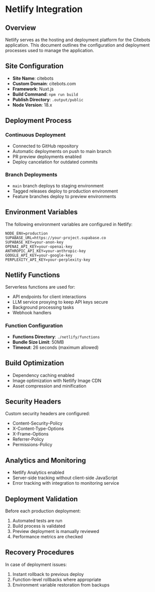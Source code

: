 # Netlify Integration

## Overview

Netlify serves as the hosting and deployment platform for the Citebots application. This document outlines the configuration and deployment processes used to manage the application.

## Site Configuration

- **Site Name**: citebots
- **Custom Domain**: citebots.com
- **Framework**: Nuxt.js
- **Build Command**: `npm run build`
- **Publish Directory**: `.output/public`
- **Node Version**: 18.x

## Deployment Process

### Continuous Deployment

- Connected to GitHub repository
- Automatic deployments on push to main branch
- PR preview deployments enabled
- Deploy cancelation for outdated commits

### Branch Deployments

- `main` branch deploys to staging environment
- Tagged releases deploy to production environment
- Feature branches deploy to preview environments

## Environment Variables

The following environment variables are configured in Netlify:

```
NODE_ENV=production
SUPABASE_URL=https://your-project.supabase.co
SUPABASE_KEY=your-anon-key
OPENAI_API_KEY=your-openai-key
ANTHROPIC_API_KEY=your-anthropic-key
GOOGLE_API_KEY=your-google-key
PERPLEXITY_API_KEY=your-perplexity-key
```

## Netlify Functions

Serverless functions are used for:

- API endpoints for client interactions
- LLM service proxying to keep API keys secure
- Background processing tasks
- Webhook handlers

### Function Configuration

- **Functions Directory**: `./netlify/functions`
- **Bundle Size Limit**: 50MB
- **Timeout**: 26 seconds (maximum allowed)

## Build Optimization

- Dependency caching enabled
- Image optimization with Netlify Image CDN
- Asset compression and minification

## Security Headers

Custom security headers are configured:

- Content-Security-Policy
- X-Content-Type-Options
- X-Frame-Options
- Referrer-Policy
- Permissions-Policy

## Analytics and Monitoring

- Netlify Analytics enabled
- Server-side tracking without client-side JavaScript
- Error tracking with integration to monitoring service

## Deployment Validation

Before each production deployment:

1. Automated tests are run
2. Build process is validated
3. Preview deployment is manually reviewed
4. Performance metrics are checked

## Recovery Procedures

In case of deployment issues:

1. Instant rollback to previous deploy
2. Function-level rollbacks where appropriate
3. Environment variable restoration from backups